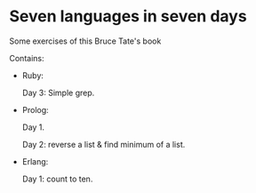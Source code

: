 # Seven languages in seven days
Some exercises of this Bruce Tate's book

Contains:

- Ruby:

  Day 3: Simple grep.

- Prolog:

  Day 1.
  
  Day 2: reverse a list & find minimum of a list.

- Erlang:

  Day 1: count to ten.

